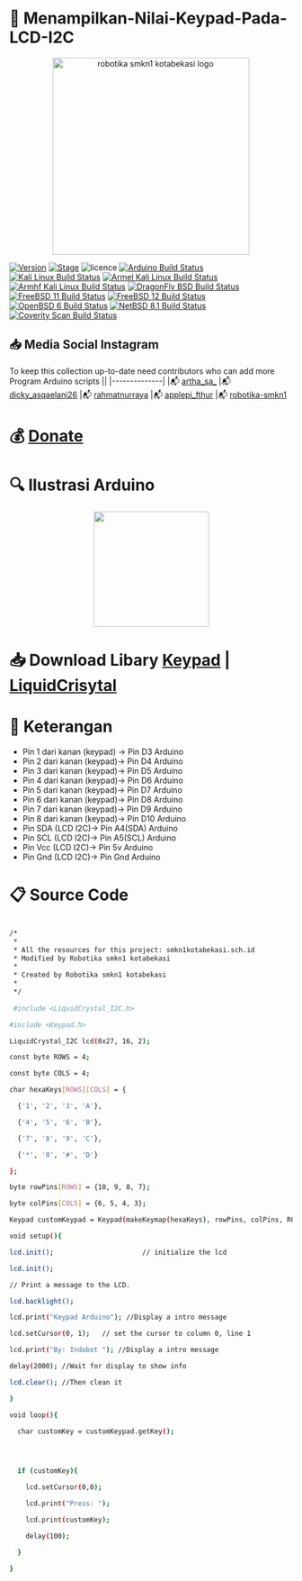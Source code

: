 
# :pushpin: Menampilkan-Nilai-Keypad-Pada-LCD-I2C



<p align="center">
  <img src="https://i.postimg.cc/tRZw0xQ4/logo-removebg-preview.png" alt="robotika smkn1 kotabekasi logo"/ style="height:350px;" "width: 350px;">
</p>


[![Version](https://img.shields.io/badge/VENOM-1.0.17-brightgreen.svg?maxAge=259200)]()
[![Stage](https://img.shields.io/badge/Release-Stable-brightgreen.svg)]()
![licence](https://img.shields.io/badge/license-GPLv3-brightgreen.svg)
[![Arduino Build Status](https://buildbot.aircrack-ng.org/badges/aircrack-ng-alpine.svg?left_text=Alpine%20Linux%20Build)](##Link##)
[![Kali Linux Build Status](https://buildbot.aircrack-ng.org/badges/aircrack-ng-kali.svg?left_text=Kali%20Linux%20Build)](##Link##)
[![Armel Kali Linux Build Status](https://buildbot.aircrack-ng.org/badges/aircrack-ng-armel.svg?left_text=Armel%20Kali%20Linux%20Build)](##Link##)
[![Armhf Kali Linux Build Status](https://buildbot.aircrack-ng.org/badges/aircrack-ng-armhf.svg?left_text=Armhf%20Kali%20Linux%20Build)](##Link##)
[![DragonFly BSD Build Status](https://buildbot.aircrack-ng.org/badges/aircrack-ng-dfly.svg?left_text=DragonFly%20Build)](##Link##)
[![FreeBSD 11 Build Status](https://buildbot.aircrack-ng.org/badges/aircrack-ng-fbsd-11.svg?left_text=FreeBSD%2011%20Build)](##Link##)
[![FreeBSD 12 Build Status](https://buildbot.aircrack-ng.org/badges/aircrack-ng-fbsd-12.svg?left_text=FreeBSD%2012%20Build)](##Link##)
[![OpenBSD 6 Build Status](https://buildbot.aircrack-ng.org/badges/aircrack-ng-obsd.svg?left_text=OpenBSD%20Build)](##Link##)
[![NetBSD 8.1 Build Status](https://buildbot.aircrack-ng.org/badges/aircrack-ng-netbsd81.svg?left_text=NetBSD%20Build)](##Link##)
[![Coverity Scan Build Status](https://scan.coverity.com/projects/aircrack-ng/badge.svg)](##Link##)



## :inbox_tray: Media Social Instagram

To keep this collection up-to-date need contributors who can add more Program Arduino scripts
||
|--------------|
|:mailbox_with_mail: [artha_sa_](https://www.instagram.com/artha_sa_/)
|:mailbox_with_mail: [dicky_asqaelani26](https://www.instagram.com/dicky_asqaelani26/)
|:mailbox_with_mail: [rahmatnurraya](https://www.instagram.com/rahmatnurraya990/)
|:mailbox_with_mail: [applepi_fthur](https://www.instagram.com/applepi_fthur/)
|:mailbox_with_mail: [robotika-smkn1](https://www.instagram.com/robotika.smkn1kotabekasi/)


# :moneybag: [Donate](https://saweria.co/arthasyarif)


# :mag: Ilustrasi Arduino

<p align="center">
  <img src="https://indobot.co.id/premium/wp-content/uploads/2020/09/Skema-Rangkaian-300x195.jpg" style="height:205px;" "width:205px;"/>
</p>


# :inbox_tray: Download Libary [Keypad](https://drive.google.com/file/d/14xg9-oXQWmTRA8yiubSbi87VducOoMR3/view?usp=share_link) | [LiquidCrisytal](https://drive.google.com/file/d/1__jesSJj6Ys0w4yy6LwjO2kineDm8PtT/view?usp=share_link)

# :newspaper: Keterangan
- Pin 1 dari kanan (keypad) -> Pin D3 Arduino
- Pin 2 dari kanan (keypad)-> Pin D4 Arduino
- Pin 3 dari kanan (keypad)-> Pin D5 Arduino
- Pin 4 dari kanan (keypad)-> Pin D6 Arduino
- Pin 5 dari kanan (keypad)-> Pin D7 Arduino
- Pin 6 dari kanan (keypad)-> Pin D8 Arduino
- Pin 7 dari kanan (keypad)-> Pin D9 Arduino
- Pin 8 dari kanan (keypad)-> Pin D10 Arduino
- Pin SDA (LCD I2C)-> Pin A4(SDA) Arduino
- Pin SCL (LCD I2C)-> Pin A5(SCL) Arduino
- Pin Vcc (LCD I2C)-> Pin 5v Arduino
- Pin Gnd (LCD I2C)-> Pin Gnd Arduino


# :clipboard: Source Code

```bash

/*
 * 
 * All the resources for this project: smkn1kotabekasi.sch.id
 * Modified by Robotika smkn1 kotabekasi
 * 
 * Created by Robotika smkn1 kotabekasi
 * 
 */
 
 #include <LiquidCrystal_I2C.h>

#include <Keypad.h>

LiquidCrystal_I2C lcd(0x27, 16, 2);

const byte ROWS = 4;

const byte COLS = 4;

char hexaKeys[ROWS][COLS] = {

  {'1', '2', '3', 'A'},

  {'4', '5', '6', 'B'},

  {'7', '8', '9', 'C'},

  {'*', '0', '#', 'D'}

};

byte rowPins[ROWS] = {10, 9, 8, 7};

byte colPins[COLS] = {6, 5, 4, 3};

Keypad customKeypad = Keypad(makeKeymap(hexaKeys), rowPins, colPins, ROWS, COLS);

void setup(){

lcd.init();                      // initialize the lcd

lcd.init();

// Print a message to the LCD.

lcd.backlight();

lcd.print("Keypad Arduino"); //Display a intro message

lcd.setCursor(0, 1);   // set the cursor to column 0, line 1

lcd.print("By: Indobot "); //Display a intro message

delay(2000); //Wait for display to show info

lcd.clear(); //Then clean it

}

void loop(){

  char customKey = customKeypad.getKey();




  if (customKey){

    lcd.setCursor(0,0);

    lcd.print("Press: ");

    lcd.print(customKey);

    delay(100);

  }

}

 

```
